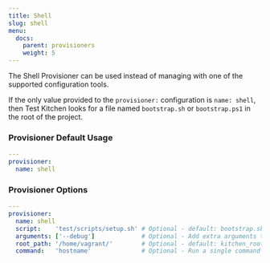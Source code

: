```yaml
---
title: Shell
slug: shell
menu:
  docs:
    parent: provisioners
    weight: 5
---
```


The Shell Provisioner can be used instead of managing with one of the supported configuration tools.

If the only value provided to the `provisioner:` configuration is `name: shell`, then Test Kitchen looks for a file named `bootstrap.sh` or `bootstrap.ps1` in the root of the project.

### Provisioner Default Usage

```yaml
---
provisioner:
  name: shell
```

### Provisioner Options

```yaml
---
provisioner:
  name: shell
  script:    'test/scripts/setup.sh' # Optional - default: bootstrap.sh/bootstrap.ps1
  arguments: ['--debug']             # Optional - Add extra arguments to the converge script.
  root_path: '/home/vagrant/'        # Optional - default: kitchen_root ('/tmp')
  command:   'hostname'              # Optional - Run a single command instead of managing and running a script.
```
